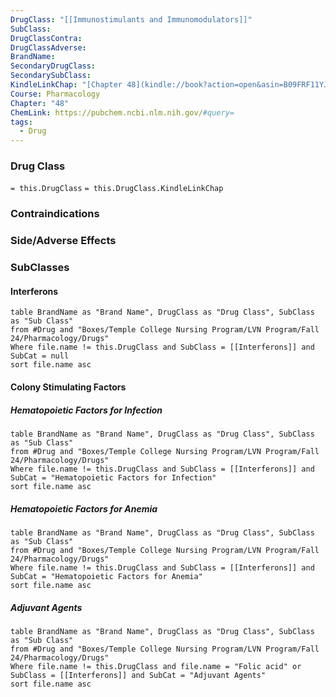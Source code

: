 ```yaml
---
DrugClass: "[[Immunostimulants and Immunomodulators]]"
SubClass: 
DrugClassContra: 
DrugClassAdverse: 
BrandName: 
SecondaryDrugClass: 
SecondarySubClass: 
KindleLinkChap: "[Chapter 48](kindle://book?action=open&asin=B09FRF11YJ&location=27993)"
Course: Pharmacology
Chapter: "48"
ChemLink: https://pubchem.ncbi.nlm.nih.gov/#query=
tags:
  - Drug
---
```

### Drug Class 
`= this.DrugClass`
	`= this.DrugClass.KindleLinkChap`

### Contraindications


### Side/Adverse Effects 


### SubClasses
#### Interferons
```dataview
table BrandName as "Brand Name", DrugClass as "Drug Class", SubClass as "Sub Class"
from #Drug and "Boxes/Temple College Nursing Program/LVN Program/Fall 24/Pharmacology/Drugs" 
Where file.name != this.DrugClass and SubClass = [[Interferons]] and SubCat = null
sort file.name asc
```

#### Colony Stimulating Factors
##### Hematopoietic Factors for Infection
```dataview
table BrandName as "Brand Name", DrugClass as "Drug Class", SubClass as "Sub Class"
from #Drug and "Boxes/Temple College Nursing Program/LVN Program/Fall 24/Pharmacology/Drugs" 
Where file.name != this.DrugClass and SubClass = [[Interferons]] and SubCat = "Hematopoietic Factors for Infection"
sort file.name asc
```

##### Hematopoietic Factors for Anemia
```dataview
table BrandName as "Brand Name", DrugClass as "Drug Class", SubClass as "Sub Class"
from #Drug and "Boxes/Temple College Nursing Program/LVN Program/Fall 24/Pharmacology/Drugs" 
Where file.name != this.DrugClass and SubClass = [[Interferons]] and SubCat = "Hematopoietic Factors for Anemia"
sort file.name asc
```

##### Adjuvant Agents
```dataview
table BrandName as "Brand Name", DrugClass as "Drug Class", SubClass as "Sub Class"
from #Drug and "Boxes/Temple College Nursing Program/LVN Program/Fall 24/Pharmacology/Drugs" 
Where file.name != this.DrugClass and file.name = "Folic acid" or SubClass = [[Interferons]] and SubCat = "Adjuvant Agents"
sort file.name asc 
```
